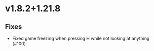 # v1.8.2+1.21.8

## Fixes

- Fixed game freezing when pressing H while not looking at anything (#100)

